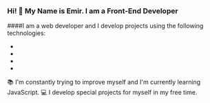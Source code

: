 ### Hi! 👋 My Name is Emir. I am a Front-End Developer

####I am a web developer and I develop projects using the following technologies:

*
*
*
*

:books: I'm constantly trying to improve myself and I'm currently learning JavaScript.
:computer: I develop special projects for myself in my free time.
